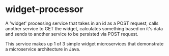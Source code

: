 # widget-processor

A 'widget' processing service that takes in an id as a POST request, calls another service to GET the widget, calculates something based on it's data and sends to another service to be persisted via POST request.

This service makes up 1 of 3 simple widget microservices that demonstrate a microservice architecture in Java.
